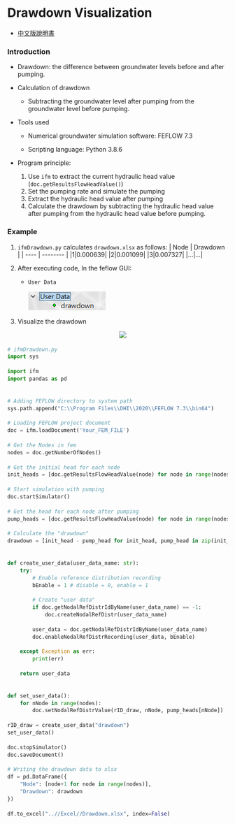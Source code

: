 # Drawdown Visualization
* [中文版說明書](./README_%E4%B8%AD%E6%96%87.md)

### Introduction

* Drawdown: the difference between groundwater levels before and after pumping.

* Calculation of drawdown
    * Subtracting the groundwater level after pumping from the groundwater level before pumping.

* Tools used
    * Numerical groundwater simulation software: FEFLOW 7.3

    * Scripting language: Python 3.8.6

* Program principle:
    1. Use `ifm` to extract the current hydraulic head value (`doc.getResultsFlowHeadValue()`)
    2. Set the pumping rate and simulate the pumping
    3. Extract the hydraulic head value after pumping
    4. Calculate the drawdown by subtracting the hydraulic head value after pumping from the hydraulic head value before pumping.

### Example

1. `ifmDrawdown.py` calculates `drawdown.xlsx` as follows:
    | Node | Drawdown |
    | ---- | -------- |
    |1|0.000639|
    |2|0.001099|
    |3|0.007327|
    |...|...|

2. After executing code, In the feflow GUI:

    * `User Data`
    
        ![](../images/2023-04-03-16-41-50.png)


3. Visualize the drawdown

   <p align=center>
   <image src="https://user-images.githubusercontent.com/63782903/229460648-27bd0a51-1e2d-4d38-ac1e-21d49c0a4b34.png" width=50%>
      </p>

```python
# ifmDrawdown.py
import sys

import ifm
import pandas as pd


# Adding FEFLOW directory to system path
sys.path.append("C:\\Program Files\\DHI\\2020\\FEFLOW 7.3\\bin64")

# Loading FEFLOW project document
doc = ifm.loadDocument('Your_FEM_FILE')

# Get the Nodes in fem
nodes = doc.getNumberOfNodes()

# Get the initial head for each node
init_heads = [doc.getResultsFlowHeadValue(node) for node in range(nodes)]

# Start simulation with pumping
doc.startSimulator()

# Get the head for each node after pumping
pump_heads = [doc.getResultsFlowHeadValue(node) for node in range(nodes)]

# Calculate the "drawdown"
drawdown = [init_head - pump_head for init_head, pump_head in zip(init_heads, pump_heads)]


def create_user_data(user_data_name: str):
    try:
        # Enable reference distribution recording
        bEnable = 1 # disable = 0, enable = 1

        # Create "user data"
        if doc.getNodalRefDistrIdByName(user_data_name) == -1:
            doc.createNodalRefDistr(user_data_name)

        user_data = doc.getNodalRefDistrIdByName(user_data_name)
        doc.enableNodalRefDistrRecording(user_data, bEnable)

    except Exception as err:
        print(err)

    return user_data


def set_user_data():
    for nNode in range(nodes):
        doc.setNodalRefDistrValue(rID_draw, nNode, pump_heads[nNode])

rID_draw = create_user_data("drawdown")
set_user_data()

doc.stopSimulator()
doc.saveDocument()

# Writing the drawdown data to xlsx
df = pd.DataFrame({
    "Node": [node+1 for node in range(nodes)],
    "Drawdown": drawdown
})

df.to_excel("..//Excel//Drawdown.xlsx", index=False)
```

